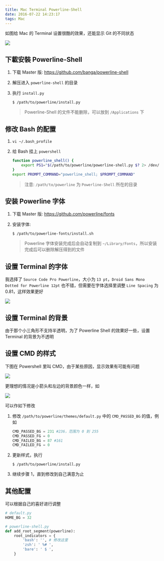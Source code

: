 ```yaml
---
title: Mac Terminal Powerline-Shell
date: 2016-07-22 14:23:17
tags: Mac
---
```

如图给 Mac 的 Terminal 设置很酷的效果，还能显示 Git 的不同状态

![](/img/mac/terminal-powershell.png)

<!--more-->

## 下載安裝 Powerline-Shell
1. 下载 Master 版: <https://github.com/banga/powerline-shell>
2. 解压进入 `powerline-shell` 的目录
3. 执行 `install.py`

    ```
    $ /path/to/powerline/install.py
    ```

    > Powerline-Shell 的文件不能删除，可以放到 `/Applications` 下

## 修改 Bash 的配置
1. `vi ~/.bash_profile`
2. 给 Bash 挂上 `powershell`

    ```bash
    function powerline_shell() {
        export PS1="$(/path/to/powerline/powerline-shell.py $? 2> /dev/null)"
    }
    export PROMPT_COMMAND="powerline_shell; $PROMPT_COMMAND"
    ```

    > 注意: `/path/to/powerline` 为 `Powerline-Shell` 所在的目录

## 安装 Powerline 字体
1. 下载 Master 版: <https://github.com/powerline/fonts>
2. 安装字体:

    ```
    $ /path/to/powerline-fonts/install.sh
    ```

    > Powerline 字体安装完成后会自动复制到 `~/Library/Fonts`，所以安装完成后可以删除解压得到的文件

## 设置 Terminal 的字体
我选择了 `Source Code Pro Powerline`，大小为 `13 pt`，`Droid Sans Mono Dotted for Powerline 12pt` 也不错，但需要在字体选择里调整 `Line Spacing` 为 0.81，这样效果更好

![](/img/mac/terminal-font.png)

## 设置 Terminal 的背景
由于那个小三角形不支持半透明，为了 Powerline Shell 的效果好一些，设置 Terminal 的背景为不透明

## 设置 CMD 的样式
下图在 Powershell 里叫 CMD，由于某些原因，显示效果有可能有问题

![](/img/mac/terminal-powershell-cmd-bad.png)

更理想的情况是小箭头和左边的背景颜色一样，如

![](/img/mac/terminal-powershell-cmd.png)

可以作如下修改

1. 修改 `/path/to/powerline/themes/default.py` 中的 `CMD_PASSED_BG` 的值，例如

    ```python
    CMD_PASSED_BG = 231 #236，范围为 0 到 255
    CMD_PASSED_FG = 0
    CMD_FAILED_BG = 87 #161
    CMD_FAILED_FG = 0
    ```
2. 更新样式，执行

    ```
    $ /path/to/powerline/install.py
    ```
3. 继续步骤 1，直到修改到自己满意为止

## 其他配置
可以根据自己的喜好进行调整

```python
# default.py
HOME_BG = 32
```

```python
# powerline-shell.py
def add_root_segment(powerline):
    root_indicators = {
        'bash': '', # 修改这里
        'zsh': ' %# ',
        'bare': ' $ ',
    }
```




